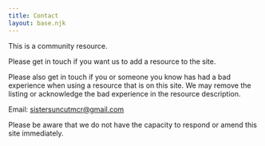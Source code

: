 ```yaml
---
title: Contact
layout: base.njk
---
```

This is a community resource. 



Please get in touch if you want us to add a resource to the site. 



Please also get in touch if you or someone you know has had a bad experience when using a resource that is on this site. We may remove the listing or acknowledge the bad experience in the resource description. 



Email: [sistersuncutmcr@gmail.com](mailto:sistersuncutmcr@gmail.com)



Please be aware that we do not have the capacity to respond or amend this site immediately.